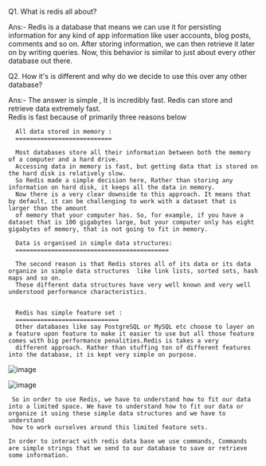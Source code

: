 Q1. What is redis all about?

Ans:- Redis is a database that means we can use it for persisting information for any kind of app information like user accounts, blog posts, comments and so on.
       After storing information, we can then retrieve it later on by writing queries. Now, this behavior is similar to just about every other database out there.
       
Q2. How it's is different and why do we decide to use this over any other database?

Ans:- The answer is simple , It is incredibly fast. Redis can store and retrieve data extremely fast.  
      Redis is fast because of primarily three reasons below 
     
      All data stored in memory :
      ===========================
      
      Most databases store all their information between both the memory of a computer and a hard drive.
      Accessing data in memory is fast, but getting data that is stored on the hard disk is relatively slow.
      So Redis made a simple decision here, Rather than storing any information on hard disk, it keeps all the data in memory.
      Now there is a very clear downside to this approach. It means that by default, it can be challenging to work with a dataset that is larger than the amount
      of memory that your computer has. So, for example, if you have a dataset that is 100 gigabytes large, but your computer only has eight gigabytes of memory, that is not going to fit in memory.

      Data is organised in simple data structures: 
      ===========================================
      
      The second reason is that Redis stores all of its data or its data organize in simple data structures  like link lists, sorted sets, hash maps and so on.
      These different data structures have very well known and very well understood performance characteristics.


      Redis has simple feature set :
      =============================
      Other databases like say PostgreSQL or MySQL etc choose to layer on a feature upon feature to make it easier to use but all those feature comes with big performance penalities.Redis is takes a very 
      different approach. Rather than stuffing ton of different features into the database, it is kept very simple on purpose.

![image](https://github.com/user-attachments/assets/7a515eb3-a2ce-4a10-ac12-38ff83646eef)

![image](https://github.com/user-attachments/assets/bc053fd2-cf66-4cdf-944b-0f6f288677b9)

      
     So in order to use Redis, we have to understand how to fit our data into a limited space. We have to understand how to fit our data or organize it using these simple data structures and we have to understand 
     how to work ourselves around this limited feature sets.
      
    In order to interact with redis data base we use commands, Commands are simple strings that we send to our database to save or retrieve some information.
      
    
